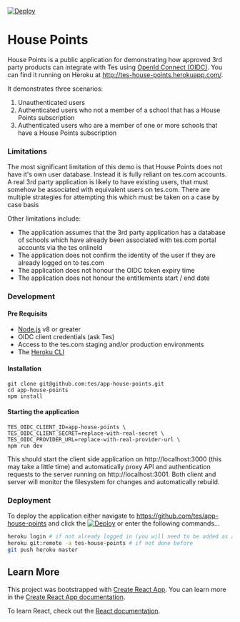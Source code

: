 [![Deploy](https://www.herokucdn.com/deploy/button.svg)](https://heroku.com/deploy)
# House Points
House Points is a public application for demonstrating how approved 3rd party products can integrate with Tes using [OpenId Connect (OIDC)](https://openid.net/connect/). You can find it running on Heroku at http://tes-house-points.herokuapp.com/.

It demonstrates three scenarios:

1. Unauthenticated users
2. Authenticated users who not a member of a school that has a House Points subscription
3. Authenticated users who are a member of one or more schools that have a House Points subscription

### Limitations
The most significant limitation of this demo is that House Points does not have it's own user database. Instead it is fully reliant on tes.com accounts. A real 3rd party application is likely to have existing users, that must somehow be associated with equivalent users on tes.com. There are multiple strategies for attempting this which must be taken on a case by case basis

Other limitations include:

* The application assumes that the 3rd party application has a database of schools which have already been associated with tes.com portal accounts via the tes onlineId
* The application does not confirm the identity of the user if they are already logged on to tes.com
* The application does not honour the OIDC token expiry time
* The application does not honour the entitlements start / end date

### Development
#### Pre Requisits
* [Node.js](https://nodejs.org/en/) v8 or greater
* OIDC client credentials (ask Tes)
* Access to the tes.com staging and/or production environments
* The [Heroku CLI](https://devcenter.heroku.com/articles/heroku-cli#download-and-install)

#### Installation
```
git clone git@github.com:tes/app-house-points.git
cd app-house-points
npm install
```

#### Starting the application
```
TES_OIDC_CLIENT_ID=app-house-points \
TES_OIDC_CLIENT_SECRET=replace-with-real-secret \
TES_OIDC_PROVIDER_URL=replace-with-real-provider-url \
npm run dev
```
This should start the client side application on http://localhost:3000 (this may take a little time) and automatically proxy API and authentication requests to the server running on http://localhost:3001. Both client and server will monitor the filesystem for changes and automatically rebuild.

### Deployment
To deploy the application either navigate to https://github.com/tes/app-house-points and click the [![Deploy](https://www.herokucdn.com/deploy/button.svg)](https://heroku.com/deploy) or enter the following commands...
```bash
heroku login # if not already logged in (you will need to be added as a collaborator in Heroku)
heroku git:remote -a tes-house-points # if not done before
git push heroku master
```




## Learn More
This project was bootstrapped with [Create React App](https://github.com/facebook/create-react-app). You can learn more in the [Create React App documentation](https://facebook.github.io/create-react-app/docs/getting-started).

To learn React, check out the [React documentation](https://reactjs.org/).
